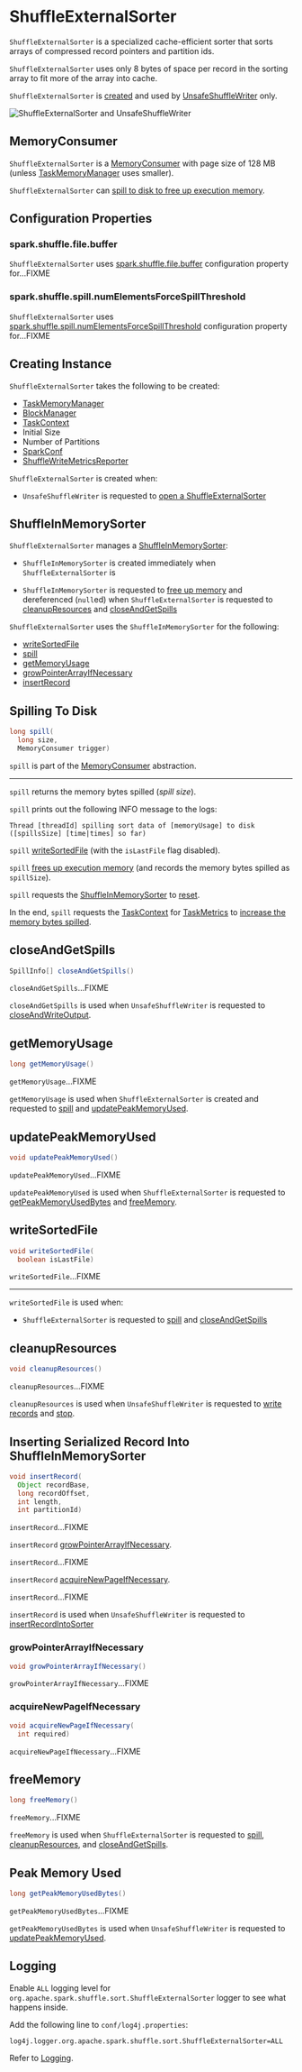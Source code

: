 # ShuffleExternalSorter

`ShuffleExternalSorter` is a specialized cache-efficient sorter that sorts arrays of compressed record pointers and partition ids.

`ShuffleExternalSorter` uses only 8 bytes of space per record in the sorting array to fit more of the array into cache.

`ShuffleExternalSorter` is [created](#creating-instance) and used by [UnsafeShuffleWriter](UnsafeShuffleWriter.md#ShuffleExternalSorter) only.

![ShuffleExternalSorter and UnsafeShuffleWriter](../images/shuffle/ShuffleExternalSorter.png)

## <span id="MemoryConsumer"> MemoryConsumer

`ShuffleExternalSorter` is a [MemoryConsumer](../memory/MemoryConsumer.md) with page size of 128 MB (unless [TaskMemoryManager](../memory/TaskMemoryManager.md#pageSizeBytes) uses smaller).

`ShuffleExternalSorter` can [spill to disk to free up execution memory](#spill).

## Configuration Properties

### <span id="fileBufferSizeBytes"> spark.shuffle.file.buffer

`ShuffleExternalSorter` uses [spark.shuffle.file.buffer](../configuration-properties.md#spark.shuffle.file.buffer) configuration property for...FIXME

### <span id="numElementsForSpillThreshold"> spark.shuffle.spill.numElementsForceSpillThreshold

`ShuffleExternalSorter` uses [spark.shuffle.spill.numElementsForceSpillThreshold](../configuration-properties.md#spark.shuffle.spill.numElementsForceSpillThreshold) configuration property for...FIXME

## Creating Instance

`ShuffleExternalSorter` takes the following to be created:

* <span id="memoryManager"> [TaskMemoryManager](../memory/TaskMemoryManager.md)
* <span id="blockManager"> [BlockManager](../storage/BlockManager.md)
* <span id="taskContext"> [TaskContext](../scheduler/TaskContext.md)
* <span id="initialSize"> Initial Size
* <span id="numPartitions"> Number of Partitions
* <span id="conf"> [SparkConf](../SparkConf.md)
* <span id="writeMetrics"> [ShuffleWriteMetricsReporter](ShuffleWriteMetricsReporter.md)

`ShuffleExternalSorter` is created when:

* `UnsafeShuffleWriter` is requested to [open a ShuffleExternalSorter](UnsafeShuffleWriter.md#open)

## <span id="inMemSorter"> ShuffleInMemorySorter

`ShuffleExternalSorter` manages a [ShuffleInMemorySorter](ShuffleInMemorySorter.md):

* `ShuffleInMemorySorter` is created immediately when `ShuffleExternalSorter` is

* `ShuffleInMemorySorter` is requested to [free up memory](ShuffleInMemorySorter.md#free) and dereferenced (``null``ed) when `ShuffleExternalSorter` is requested to [cleanupResources](#cleanupResources) and [closeAndGetSpills](#closeAndGetSpills)

`ShuffleExternalSorter` uses the `ShuffleInMemorySorter` for the following:

* [writeSortedFile](#writeSortedFile)
* [spill](#spill)
* [getMemoryUsage](#getMemoryUsage)
* [growPointerArrayIfNecessary](#growPointerArrayIfNecessary)
* [insertRecord](#insertRecord)

## <span id="spill"> Spilling To Disk

```java
long spill(
  long size,
  MemoryConsumer trigger)
```

`spill` is part of the [MemoryConsumer](../memory/MemoryConsumer.md#spill) abstraction.

---

`spill` returns the memory bytes spilled (_spill size_).

`spill` prints out the following INFO message to the logs:

```text
Thread [threadId] spilling sort data of [memoryUsage] to disk ([spillsSize] [time|times] so far)
```

`spill` [writeSortedFile](#writeSortedFile) (with the `isLastFile` flag disabled).

`spill` [frees up execution memory](#freeMemory) (and records the memory bytes spilled as `spillSize`).

`spill` requests the [ShuffleInMemorySorter](#inMemSorter) to [reset](ShuffleInMemorySorter.md#reset).

In the end, `spill` requests the [TaskContext](#taskContext) for [TaskMetrics](../scheduler/TaskContext.md#taskMetrics) to [increase the memory bytes spilled](../executor/TaskMetrics.md#incMemoryBytesSpilled).

## <span id="closeAndGetSpills"> closeAndGetSpills

```java
SpillInfo[] closeAndGetSpills()
```

`closeAndGetSpills`...FIXME

`closeAndGetSpills` is used when `UnsafeShuffleWriter` is requested to [closeAndWriteOutput](UnsafeShuffleWriter.md#closeAndWriteOutput).

## <span id="getMemoryUsage"> getMemoryUsage

```java
long getMemoryUsage()
```

`getMemoryUsage`...FIXME

`getMemoryUsage` is used when `ShuffleExternalSorter` is created and requested to [spill](#spill) and [updatePeakMemoryUsed](#updatePeakMemoryUsed).

## <span id="updatePeakMemoryUsed"> updatePeakMemoryUsed

```java
void updatePeakMemoryUsed()
```

`updatePeakMemoryUsed`...FIXME

`updatePeakMemoryUsed` is used when `ShuffleExternalSorter` is requested to [getPeakMemoryUsedBytes](#getPeakMemoryUsedBytes) and [freeMemory](#freeMemory).

## <span id="writeSortedFile"> writeSortedFile

```java
void writeSortedFile(
  boolean isLastFile)
```

`writeSortedFile`...FIXME

---

`writeSortedFile` is used when:

* `ShuffleExternalSorter` is requested to [spill](#spill) and [closeAndGetSpills](#closeAndGetSpills)

## <span id="cleanupResources"> cleanupResources

```java
void cleanupResources()
```

`cleanupResources`...FIXME

`cleanupResources` is used when `UnsafeShuffleWriter` is requested to [write records](UnsafeShuffleWriter.md#write) and [stop](UnsafeShuffleWriter.md#stop).

## <span id="insertRecord"> Inserting Serialized Record Into ShuffleInMemorySorter

```java
void insertRecord(
  Object recordBase,
  long recordOffset,
  int length,
  int partitionId)
```

`insertRecord`...FIXME

`insertRecord` [growPointerArrayIfNecessary](#growPointerArrayIfNecessary).

`insertRecord`...FIXME

`insertRecord` [acquireNewPageIfNecessary](#acquireNewPageIfNecessary).

`insertRecord`...FIXME

`insertRecord` is used when `UnsafeShuffleWriter` is requested to [insertRecordIntoSorter](UnsafeShuffleWriter.md#insertRecordIntoSorter)

### <span id="growPointerArrayIfNecessary"> growPointerArrayIfNecessary

```java
void growPointerArrayIfNecessary()
```

`growPointerArrayIfNecessary`...FIXME

### <span id="acquireNewPageIfNecessary"> acquireNewPageIfNecessary

```java
void acquireNewPageIfNecessary(
  int required)
```

`acquireNewPageIfNecessary`...FIXME

## <span id="freeMemory"> freeMemory

```java
long freeMemory()
```

`freeMemory`...FIXME

`freeMemory` is used when `ShuffleExternalSorter` is requested to [spill](#spill), [cleanupResources](#cleanupResources), and [closeAndGetSpills](#closeAndGetSpills).

## <span id="getPeakMemoryUsedBytes"> Peak Memory Used

```java
long getPeakMemoryUsedBytes()
```

`getPeakMemoryUsedBytes`...FIXME

`getPeakMemoryUsedBytes` is used when `UnsafeShuffleWriter` is requested to [updatePeakMemoryUsed](UnsafeShuffleWriter.md#updatePeakMemoryUsed).

## Logging

Enable `ALL` logging level for `org.apache.spark.shuffle.sort.ShuffleExternalSorter` logger to see what happens inside.

Add the following line to `conf/log4j.properties`:

```text
log4j.logger.org.apache.spark.shuffle.sort.ShuffleExternalSorter=ALL
```

Refer to [Logging](../spark-logging.md).
